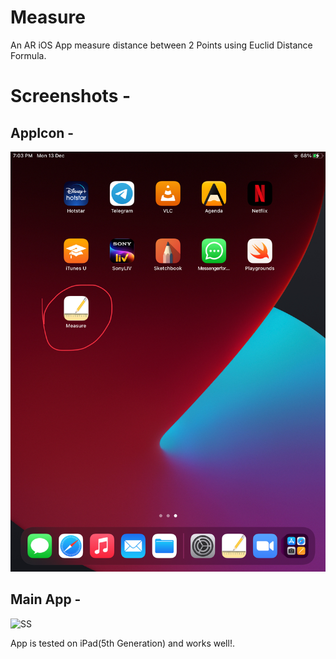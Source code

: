 # Measure

An AR iOS App measure distance between 2 Points using Euclid Distance Formula.

# Screenshots - 
## AppIcon - 

![AppIcon](https://github.com/garvitchaudhary9/Measure/blob/main/Measure/Screenshots/AppIcon.jpg)

## Main App - 

![SS](https://github.com/garvitchaudhary9/Measure/blob/main/Measure/Screenshots/SS.PNG)

App is tested on iPad(5th Generation) and works well!.
